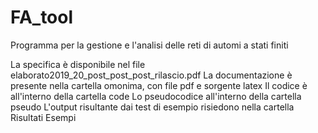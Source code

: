 # FA_tool
Programma per la gestione e l'analisi delle reti di automi a stati finiti

La specifica è disponibile nel file elaborato2019_20_post_post_post_rilascio.pdf
La documentazione è presente nella cartella omonima, con file pdf e sorgente latex
Il codice è all'interno della cartella code
Lo pseudocodice all'interno della cartella pseudo
L'output risultante dai test di esempio risiedono nella cartella Risultati Esempi
